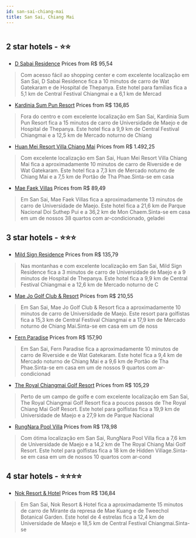 ```yaml
---
id: san-sai-chiang-mai
title: San Sai, Chiang Mai
---
```


<center><img src="https://i.travelapi.com/hotels/15000000/14860000/14856500/14856451/13268f91_z.jpg" alt="" /></center>


##  2 star hotels - ⭐️⭐️

-    [D Sabai Residence](https://us.hurb.com/hotels/san-sai/d-sabai-residence-HT-NO1J?cmp=18055) Prices from R$ 95,54
   > Com acesso fácil ao shopping center e com excelente localização em San Sai, D Sabai Residence fica a 10 minutos de carro de Wat Gatekaram e de Hospital de Thepanya.  Este hotel para famílias fica a 5,1 km de Central Festival Chiangmai e a 6,1 km de Mercad
-    [Kardinia Sum Pun Resort](https://us.hurb.com/hotels/san-sai/kardinia-sum-pun-resort-HT-X3UT?cmp=18055) Prices from R$ 136,85
   > Fora do centro e com excelente localização em San Sai, Kardinia Sum Pun Resort fica a 15 minutos de carro de Universidade de Maejo e de Hospital de Thepanya.  Este hotel fica a 9,9 km de Central Festival Chiangmai e a 12,5 km de Mercado noturno de Chiang 
-    [Huan Mei Resort Villa Chiang Mai](https://us.hurb.com/hotels/san-sai/huan-mei-resort-villa-chiang-mai-HT-3YLA?cmp=18055) Prices from R$ 1.492,25
   > Com excelente localização em San Sai, Huan Mei Resort Villa Chiang Mai fica a aproximadamente 10 minutos de carro de Riverside e de Wat Gatekaram.  Este hotel fica a 7,3 km de Mercado noturno de Chiang Mai e a 7,5 km de Portão de Tha Phae.Sinta-se em casa
-    [Mae Faek Villas](https://us.hurb.com/hotels/san-sai/mae-faek-villas-HT-DXXN?cmp=18055) Prices from R$ 89,49
   > Em San Sai, Mae Faek Villas fica a aproximadamente 13 minutos de carro de Universidade de Maejo.  Este hotel fica a 21,6 km de Parque Nacional Doi Suthep Pui e a 36,2 km de Mon Chaem.Sinta-se em casa em um de nossos 38 quartos com ar-condicionado, geladei

##  3 star hotels - ⭐️⭐️⭐️

-    [Mild Sign Residence](https://us.hurb.com/hotels/san-sai/mild-sign-residence-HT-JJEX?cmp=18055) Prices from R$ 135,79
   > Nas montanhas e com excelente localização em San Sai, Mild Sign Residence fica a 3 minutos de carro de Universidade de Maejo e a 9 minutos de Hospital de Thepanya.  Este hotel fica a 9,9 km de Central Festival Chiangmai e a 12,6 km de Mercado noturno de C
-    [Mae Jo Golf Club & Resort](https://us.hurb.com/hotels/san-sai/mae-jo-golf-club-resort-HT-L6J9?cmp=18055) Prices from R$ 210,55
   > Em San Sai, Mae Jo Golf Club & Resort fica a aproximadamente 10 minutos de carro de Universidade de Maejo.  Este resort para golfistas fica a 15,3 km de Central Festival Chiangmai e a 17,9 km de Mercado noturno de Chiang Mai.Sinta-se em casa em um de noss
-    [Fern Paradise](https://us.hurb.com/hotels/san-sai/fern-paradise-HT-F415?cmp=18055) Prices from R$ 157,90
   > Em San Sai, Fern Paradise fica a aproximadamente 10 minutos de carro de Riverside e de Wat Gatekaram.  Este hotel fica a 9,4 km de Mercado noturno de Chiang Mai e a 9,6 km de Portão de Tha Phae.Sinta-se em casa em um de nossos 9 quartos com ar-condicionad
-    [The Royal Chiangmai Golf Resort](https://us.hurb.com/hotels/san-sai/the-royal-chiangmai-golf-resort-HT-I3OR?cmp=18055) Prices from R$ 105,29
   > Perto de um campo de golfe e com excelente localização em San Sai, The Royal Chiangmai Golf Resort fica a poucos passos de The Royal Chiang Mai Golf Resort.  Este hotel para golfistas fica a 19,9 km de Universidade de Maejo e a 27,9 km de Parque Nacional 
-    [RungNara Pool Villa](https://us.hurb.com/hotels/san-sai/rungnara-pool-villa-HT-AZ7B?cmp=18055) Prices from R$ 178,98
   > Com ótima localização em San Sai, RungNara Pool Villa fica a 7,6 km de Universidade de Maejo e a 14,2 km de The Royal Chiang Mai Golf Resort.  Este hotel para golfistas fica a 18 km de Hidden Village.Sinta-se em casa em um de nossos 10 quartos com ar-cond

##  4 star hotels - ⭐️⭐️⭐️⭐️

-    [Nok Resort & Hotel](https://us.hurb.com/hotels/san-sai/nok-resort-hotel-HT-Q522?cmp=18055) Prices from R$ 136,84
   > Em San Sai, Nok Resort & Hotel fica a aproximadamente 15 minutos de carro de Mirante da represa de Mae Kuang e de Tweechol Botanical Garden.  Este hotel de 4 estrelas fica a 12,4 km de Universidade de Maejo e 18,5 km de Central Festival Chiangmai.Sinta-se
